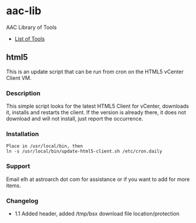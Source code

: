 # aac-lib
AAC Library of Tools

- <a href=https://github.com/Texiwill/aac-lib/tree/master/>List of Tools</a>

## html5
This is an update script that can be run from cron on the HTML5 vCenter Client VM. 

### Description
This simple script looks for the latest HTML5 Client for vCenter, downloads it, installs and restarts the client. If the version is already there, it does not download and will not install, just report the occurrence.

### Installation
	Place in /usr/local/bin, then
	ln -s /usr/local/bin/update-html5-client.sh /etc/cron.daily

### Support
Email elh at astroarch dot com for assistance or if you want to add
for more items.

### Changelog
- 1.1 Added header, added /tmp/bsx download file location/protection
